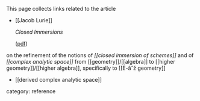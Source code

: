 

This page collects links related to the article

* [[Jacob Lurie]]

  _Closed Immersions_

  ([pdf](http://www.math.harvard.edu/~lurie/papers/DAG-IX.pdf))

on the refinement of the notions of _[[closed immersion of schemes]]_ and of _[[complex analytic space]]_ from [[geometry]]/[[algebra]] to [[higher geometry]]/[[higher algebra]], specifically to [[E-âˆž geometry]]

* [[derived complex analytic space]]

category: reference
